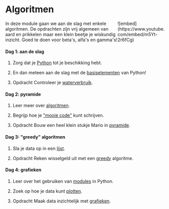 <style>
section.embed
{
	margin:0 ! important;
}
</style>

# Algoritmen

<div style="width: 30%; float:right;">
![embed](https://www.youtube.com/embed/m5Yt-2r6fCg)
</div>

In deze module gaan we aan de slag met enkele algoritmen. De opdrachten zijn vrij algemeen van aard en prikkelen maar een klein beetje je wiskundig inzicht. Goed te doen voor beta's, alfa's en gamma's!

#### Dag 1: aan de slag

1. Zorg dat je [Python](/python/installatie) tot je beschikking hebt.

2. En dan meteen aan de slag met de [basiselementen](/python/basiselementen) van Python!

3. <span class="label label-primary">Opdracht</span> Controleer je [waterverbruik](/algoritmen/water).

#### Dag 2: pyramide

1. Leer meer over [algoritmen](/python/algoritmen).

2. Begrijp hoe je ["mooie code"](/python/stijl) kunt schrijven.

3. <span class="label label-primary">Opdracht</span> Bouw een heel klein stukje Mario in [pyramide](/algoritmen/pyramide).

#### Dag 3: "greedy" algoritmen

1. Sla je data op in een [lijst](/python/lijsten).

2. <span class="label label-primary">Opdracht</span> Reken wisselgeld uit met een [greedy](/algoritmen/greedy) algoritme.

#### Dag 4: grafieken

1. Leer over het gebruiken van [modules](/python/modules) in Python.

2. Zoek op hoe je data kunt [plotten](/python/plot).

3. <span class="label label-primary">Opdracht</span> Maak data inzichtelijk met [grafieken](/algoritmen/grafieken).
